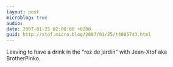 ```yaml
---
layout: post
microblog: true
audio: 
date: 2007-01-25 02:00:00 +0200
guid: http://xtof.micro.blog/2007/01/25/t4085743.html
---
```

Leaving to have a drink in the "rez de jardin" with Jean-Xtof aka BrotherPinko. 
